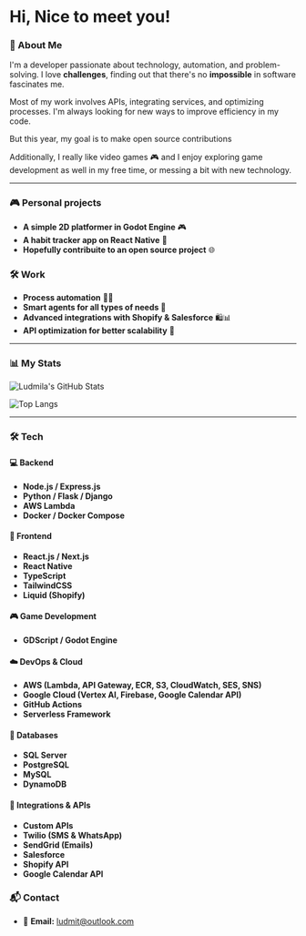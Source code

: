 # Hi, Nice to meet you!

### 🚀 About Me
I'm a developer passionate about technology, automation, and problem-solving. I love **challenges**, finding out that there's no **impossible** in software fascinates me.

Most of my work involves APIs, integrating services, and optimizing processes. I'm always looking for new ways to improve efficiency in my code.

But this year, my goal is to make open source contributions 

Additionally, I really like video games 🎮 and I enjoy exploring game development as well in my free time, or messing a bit with new technology.

<hr>


### 🎮 Personal projects
- **A simple 2D platformer in Godot Engine** 🎮
- **A habit tracker app on React Native** 📱
- **Hopefully contribuite to an open source project** :globe_with_meridians:

### 🛠️ Work
- **Process automation** 🧠🤖
- **Smart agents for all types of needs 🤖** 
- **Advanced integrations with Shopify & Salesforce** 🛍️📊
- **API optimization for better scalability** 🚀

<hr>

### 📊 My Stats
![Ludmila's GitHub Stats](https://github-readme-stats.vercel.app/api?username=DamperDoor56&show_icons=true&theme=radical)

![Top Langs](https://github-readme-stats.vercel.app/api/top-langs/?username=DamperDoor56&layout=compact&theme=radical)

<hr>

### 🛠️ Tech

#### 💻 Backend
- **Node.js / Express.js**
- **Python / Flask / Django**
- **AWS Lambda**
- **Docker / Docker Compose**
  
#### 🎨 Frontend
- **React.js / Next.js**
- **React Native**
- **TypeScript**
- **TailwindCSS**
- **Liquid (Shopify)**

#### 🎮 Game Development
- **GDScript / Godot Engine**

#### ☁️ DevOps & Cloud
- **AWS (Lambda, API Gateway, ECR, S3, CloudWatch, SES, SNS)**
- **Google Cloud (Vertex AI, Firebase, Google Calendar API)**
- **GitHub Actions**
- **Serverless Framework**

#### 📰 Databases
- **SQL Server**
- **PostgreSQL**
- **MySQL**
- **DynamoDB**

#### 📌 Integrations & APIs
- **Custom APIs**
- **Twilio (SMS & WhatsApp)**
- **SendGrid (Emails)**
- **Salesforce**
- **Shopify API**
- **Google Calendar API**

### 📬 Contact
- 📧 **Email:** ludmit@outlook.com

